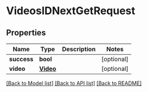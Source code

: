 # VideosIDNextGetRequest

## Properties
Name | Type | Description | Notes
------------ | ------------- | ------------- | -------------
**success** | **bool** |  | [optional] 
**video** | [**Video**](Video.md) |  | [optional] 

[[Back to Model list]](../README.md#documentation-for-models) [[Back to API list]](../README.md#documentation-for-api-endpoints) [[Back to README]](../README.md)

